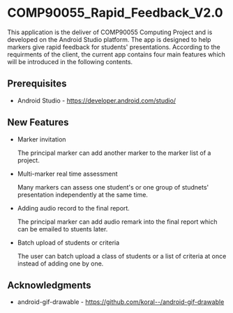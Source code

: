 # COMP90055_Rapid_Feedback_V2.0

This application is the deliver of COMP90055 Computing Project and is developed on the Android Studio platform. The app is designed to help markers give rapid feedback for students' presentations. According to the requirments of the client, the current app contains four main features which will be introduced in the following contents.


## Prerequisites

+ Android Studio - <https://developer.android.com/studio/>

## New Features

+ Marker invitation

  The principal marker can add another marker to the marker list of a project.

+ Multi-marker real time assessment 

  Many markers can assess one student's or one group of studnets' presentation independently at the same time.

+ Adding audio record to the final report.

  The principal marker can add audio remark into the final report which can be emailed to stuents later.
  
+ Batch upload of students or criteria
 
  The user can batch upload a class of students or a list of criteria at once instead of adding one by one.

## Acknowledgments

* android-gif-drawable - <https://github.com/koral--/android-gif-drawable>
